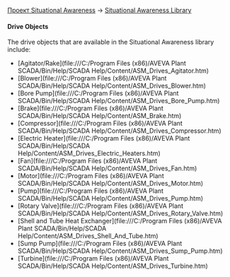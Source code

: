 [Проект Situational Awareness](../README.md) -> [Situational Awareness Library](readme.md)

#### Drive Objects

The drive objects that are available in the Situational Awareness library include:

- [Agitator/Rake](file:///C:/Program Files (x86)/AVEVA Plant SCADA/Bin/Help/SCADA Help/Content/ASM_Drives_Agitator.htm)                
- [Blower](file:///C:/Program Files (x86)/AVEVA Plant SCADA/Bin/Help/SCADA Help/Content/ASM_Drives_Blower.htm)                
- [Bore Pump](file:///C:/Program Files (x86)/AVEVA Plant SCADA/Bin/Help/SCADA Help/Content/ASM_Drives_Bore_Pump.htm)                
- [Brake](file:///C:/Program Files (x86)/AVEVA Plant SCADA/Bin/Help/SCADA Help/Content/ASM_Brake.htm)                
- [Compressor](file:///C:/Program Files (x86)/AVEVA Plant SCADA/Bin/Help/SCADA Help/Content/ASM_Drives_Compressor.htm)                
- [Electric Heater](file:///C:/Program Files (x86)/AVEVA Plant SCADA/Bin/Help/SCADA Help/Content/ASM_Drives_Electric_Heaters.htm)                
- [Fan](file:///C:/Program Files (x86)/AVEVA Plant SCADA/Bin/Help/SCADA Help/Content/ASM_Drives_Fan.htm)                
- [Motor](file:///C:/Program Files (x86)/AVEVA Plant SCADA/Bin/Help/SCADA Help/Content/ASM_Drives_Motor.htm)                
- [Pump](file:///C:/Program Files (x86)/AVEVA Plant SCADA/Bin/Help/SCADA Help/Content/ASM_Drives_Pump.htm)                
- [Rotary Valve](file:///C:/Program Files (x86)/AVEVA Plant SCADA/Bin/Help/SCADA Help/Content/ASM_Drives_Rotary_Valve.htm)                
- [Shell and Tube Heat Exchanger](file:///C:/Program Files (x86)/AVEVA Plant SCADA/Bin/Help/SCADA Help/Content/ASM_Drives_Shell_And_Tube.htm)                
- [Sump Pump](file:///C:/Program Files (x86)/AVEVA Plant SCADA/Bin/Help/SCADA Help/Content/ASM_Drives_Sump_Pump.htm)                
- [Turbine](file:///C:/Program Files (x86)/AVEVA Plant SCADA/Bin/Help/SCADA Help/Content/ASM_Drives_Turbine.htm)                
